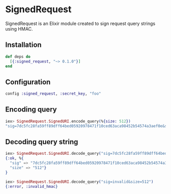# SignedRequest

SignedRequest is an Elixir module created to sign request query strings using HMAC.

## Installation

```elixir
def deps do
  [{:signed_request, "~> 0.1.0"}]
end
```

## Configuration

```elixir
config :signed_request, :secret_key, "foo"
```

## Encoding query

```elixir
iex> SignedRequest.SignedURI.encode_query(%{size: 512})
"sig=7dc5fc28fa59ff89dff64bed05920978471f10ced63aca98452b54574a3aef0e&size=512"
```

## Decoding query string

```elixir
iex> SignedRequest.SignedURI.decode_query("sig=7dc5fc28fa59ff89dff64bed05920978471f10ced63aca98452b54574a3aef0e&size=512")
{:ok, %{
  "sig" => "7dc5fc28fa59ff89dff64bed05920978471f10ced63aca98452b54574a3aef0e",
  "size" => "512"}
}

iex> SignedRequest.SignedURI.decode_query("sig=invalid&size=512")
{:error, :invalid_hmac}
```

